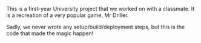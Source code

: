 This is a first-year University project that we worked on with a classmate. It is a recreation of a very popular game, Mr Driller.

Sadly, we never wrote any setup/build/deployment steps, but this is the code that made the magic happen!
